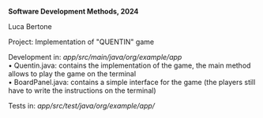 **Software Development Methods, 2024** <br/>

Luca Bertone <br/>

Project: Implementation of "QUENTIN" game <br/>


Development in: *app/src/main/java/org/example/app* <br/>
  • Quentin.java: contains the implementation of the game, the main method allows to play the game on the terminal <br/>
  • BoardPanel.java: contains a simple interface for the game (the players still have to write the instructions on the terminal) <br/>

Tests in: *app/src/test/java/org/example/app/* <br/>
